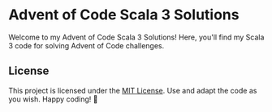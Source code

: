  # Advent of Code Scala 3 Solutions

Welcome to my Advent of Code Scala 3 Solutions! Here, you'll find my Scala 3 code for solving Advent of Code challenges.

## License

This project is licensed under the [MIT License](LICENSE). Use and adapt the code as you wish. Happy coding! 🌟
